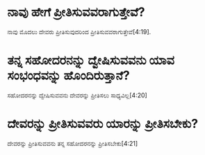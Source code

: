 # ನಾವು ಹೇಗೆ ಪ್ರೀತಿಸುವವರಾಗುತ್ತೇವೆ?
ನಾವು ಮೊದಲು ದೇವರು ಪ್ರೀತಿಸುವುದರಿಂದ ಪ್ರೀತಿಸುವವರಾಗುತ್ತೇವೆ[4:19].

# ತನ್ನ ಸಹೋದರನನ್ನು ದ್ವೇಷಿಸುವವನು ಯಾವ ಸಂಭಂಧವನ್ನು ಹೊಂದಿರುತ್ತಾನೆ?
ಸಹೋದರನನ್ನು ದ್ವೇಷಿಸುವವನು ದೇವರನ್ನು ಪ್ರೀತಿಸಲು ಸಾಧ್ಯವಿಲ್ಲ[4:20]

# ದೇವರನ್ನು ಪ್ರೀತಿಸುವವರು ಯಾರನ್ನು ಪ್ರೀತಿಸಬೇಕು?
ದೇವರನ್ನು ಪ್ರೀತಿಸುವವನು ತನ್ನ ಸಹೋದರನನ್ನು ಪ್ರೀತಿಸಬೇಕು[4:21]

